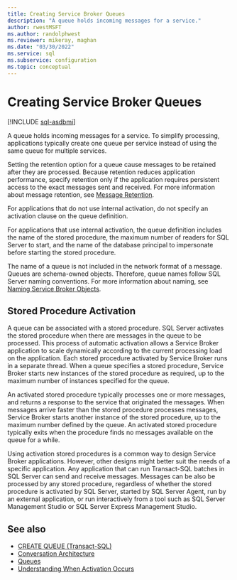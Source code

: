 ```yaml
---
title: Creating Service Broker Queues
description: "A queue holds incoming messages for a service."
author: rwestMSFT
ms.author: randolphwest
ms.reviewer: mikeray, maghan
ms.date: "03/30/2022"
ms.service: sql
ms.subservice: configuration
ms.topic: conceptual
---
```


# Creating Service Broker Queues

[!INCLUDE [sql-asdbmi](../../includes/applies-to-version/sql-asdbmi.md)]

A queue holds incoming messages for a service. To simplify processing, applications typically create one queue per service instead of using the same queue for multiple services.

Setting the retention option for a queue cause messages to be retained after they are processed. Because retention reduces application performance, specify retention only if the application requires persistent access to the exact messages sent and received. For more information about message retention, see [Message Retention](message-retention.md).

For applications that do not use internal activation, do not specify an activation clause on the queue definition.

For applications that use internal activation, the queue definition includes the name of the stored procedure, the maximum number of readers for SQL Server to start, and the name of the database principal to impersonate before starting the stored procedure.

The name of a queue is not included in the network format of a message. Queues are schema-owned objects. Therefore, queue names follow SQL Server naming conventions. For more information about naming, see [Naming Service Broker Objects](naming-service-broker-objects.md).

## Stored Procedure Activation

A queue can be associated with a stored procedure. SQL Server activates the stored procedure when there are messages in the queue to be processed. This process of automatic activation allows a Service Broker application to scale dynamically according to the current processing load on the application. Each stored procedure activated by Service Broker runs in a separate thread. When a queue specifies a stored procedure, Service Broker starts new instances of the stored procedure as required, up to the maximum number of instances specified for the queue.

An activated stored procedure typically processes one or more messages, and returns a response to the service that originated the messages. When messages arrive faster than the stored procedure processes messages, Service Broker starts another instance of the stored procedure, up to the maximum number defined by the queue. An activated stored procedure typically exits when the procedure finds no messages available on the queue for a while.

Using activation stored procedures is a common way to design Service Broker applications. However, other designs might better suit the needs of a specific application. Any application that can run Transact-SQL batches in SQL Server can send and receive messages. Messages can be also be processed by any stored procedure, regardless of whether the stored procedure is activated by SQL Server, started by SQL Server Agent, run by an external application, or run interactively from a tool such as SQL Server Management Studio or SQL Server Express Management Studio.

## See also

- [CREATE QUEUE (Transact-SQL)](../../t-sql/statements/create-queue-transact-sql.md)
- [Conversation Architecture](conversation-architecture.md)
- [Queues](queues.md)
- [Understanding When Activation Occurs](understanding-when-activation-occurs.md)